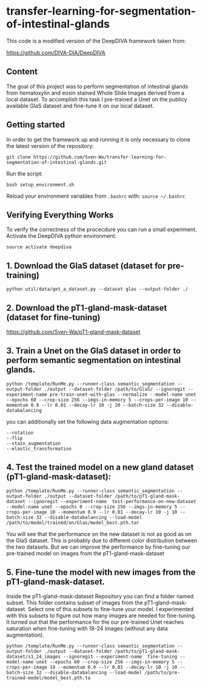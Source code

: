 # transfer-learning-for-segmentation-of-intestinal-glands
This code is a modified version of the DeepDIVA framework taken from:

https://github.com/DIVA-DIA/DeepDIVA

## Content
The goal of this project was to perform segmentation of intestinal glands from hematoxylin and eosin stained Whole Slide Images derived from a local dataset. To accomplish this task I pre-trained a Unet on the publicy available GlaS dataset and fine-tune it on our local dataset. 


## Getting started

In order to get the framework up and running it is only necessary to clone the latest version of the repository:

``` shell
git clone https://github.com/Sven-Wa/transfer-learning-for-segmentation-of-intestinal-glands.git
```

Run the script:

``` shell
bash setup_environment.sh
```

Reload your environment variables from `.bashrc` with: `source ~/.bashrc`

## Verifying Everything Works

To verify the correctness of the procecdure you can run a small experiment. Activate the DeepDIVA python environment:

``` shell
source activate deepdiva
```

## 1. Download the GlaS dataset (dataset for pre-training)
``` shell
python util/data/get_a_dataset.py --dataset glas --output-folder ./
```
## 2. Download the pT1-gland-mask-dataset  (dataset for fine-tuning)

https://github.com/Sven-Wa/pT1-gland-mask-dataset


## 3. Train a Unet on the GlaS dataset in order to perform semantic segmentation on intestinal glands.

``` shell
python /template/RunMe.py --runner-class semantic_segmentation --output-folder ./output --dataset-folder /path/to/GlaS/ --ignoregit --experiment-name pre-train-unet-with-glas --normalize --model-name unet --epochs 60 --crop-size 256 --imgs-in-memory 5 --crops-per-image 10 --momentum 0.9 --lr 0.01 --decay-lr 10 -j 10 --batch-size 32 --disable-databalancing
```

you can additionally set the following data augmentation options:
``` shell
--rotation
--flip
--stain_augmentation
--elastic_transformation

```

## 4. Test the trained model on a new gland dataset (pT1-gland-mask-dataset):
```
python /template/RunMe.py --runner-class semantic_segmentation --output-folder ./output --dataset-folder /path/to/pT1-gland-mask-dataset --ignoregit --experiment-name  test-performance-on-new-dataset --model-name unet --epochs 0 --crop-size 256 --imgs-in-memory 5 --crops-per-image 10 --momentum 0.9 --lr 0.01 --decay-lr 10 -j 10 --batch-size 32 --disable-databalancing --load-model /path/to/model/trained/on/Glas/model_best.pth.tar
```
You will see that the performance on the new dataset is not as good as on the  GlaS dataset. This is probably due to different color distribution between the two datasets. But we can improve the performance by fine-tuning our pre-trained model on images from the pT1-gland-mask-dataset

## 5. Fine-tune the model with new images from the pT1-gland-mask-dataset.
Inside the pT1-gland-mask-dataset Repository you can find a folder named subset. This folder contains subset of images from the pT1-gland-mask-dataset. Select one of this subsets to fine-tune your model. I experimented with this subsets to figure out how many images are needed for fine-tuning. It turned out that the performance for the our pre-trained Unet reaches saturation when fine-tuning with 18-24 images (without any data augmentation). 

```
python /template/RunMe.py --runner-class semantic_segmentation --output-folder ./output --dataset-folder /path/to/pT1-gland-mask-dataset/s1_24_images --ignoregit --experiment-name  fine-tuning --model-name unet --epochs 60 --crop-size 256 --imgs-in-memory 5 --crops-per-image 10 --momentum 0.9 --lr 0.01 --decay-lr 10 -j 10 --batch-size 32 --disable-databalancing --load-model /path/to/pre-trained-model/model_best.pth.ta
```



